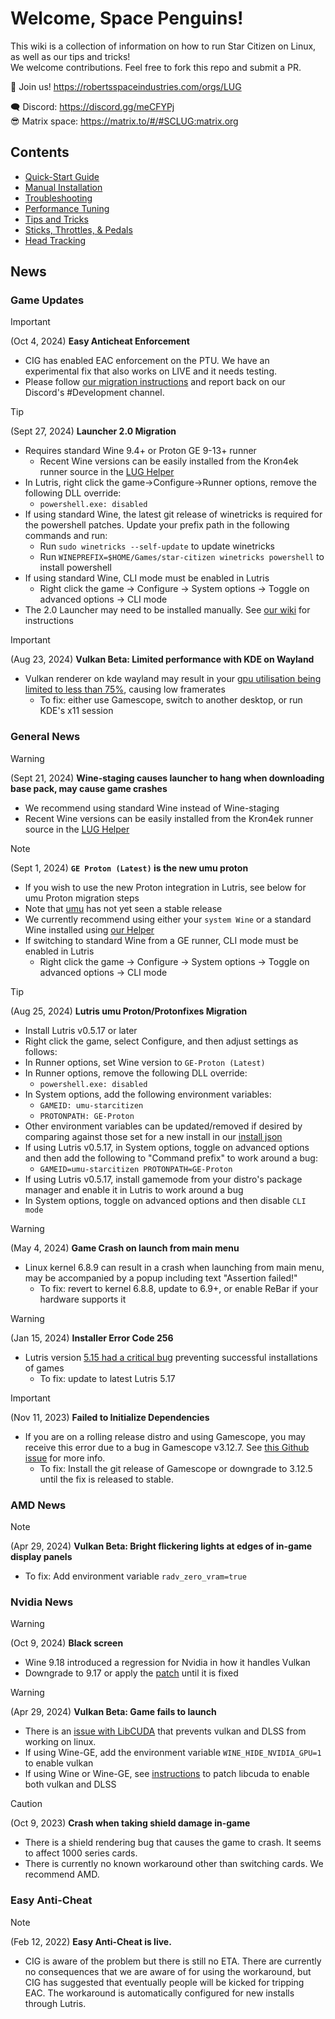 # Welcome, Space Penguins!

This wiki is a collection of information on how to run Star Citizen on Linux, as well as our tips and tricks!  
We welcome contributions. Feel free to fork this repo and submit a PR.  

🐧 Join us! https://robertsspaceindustries.com/orgs/LUG  

🗨 Discord: https://discord.gg/meCFYPj  
😎 Matrix space: https://matrix.to/#/#SCLUG:matrix.org  

## Contents
* [Quick-Start Guide](Quick-Start-Guide)
* [Manual Installation](Manual-Installation)
* [Troubleshooting](Troubleshooting)
* [Performance Tuning](Performance-Tuning)
* [Tips and Tricks](Tips-and-Tricks)
* [Sticks, Throttles, & Pedals](Sticks,-Throttles,-&-Pedals)
* [Head Tracking](Head-Tracking)

## News

### Game Updates
> [!important]
> (Oct 4, 2024) **Easy Anticheat Enforcement**
> 
> - CIG has enabled EAC enforcement on the PTU. We have an experimental fix that also works on LIVE and it needs testing.
> - Please follow [our migration instructions](Tips-and-Tricks#easy-anti-cheat) and report back on our Discord's #Development channel.

> [!tip]
> (Sept 27, 2024) **Launcher 2.0 Migration**
> - Requires standard Wine 9.4+ or Proton GE 9-13+ runner
>   - Recent Wine versions can be easily installed from the Kron4ek runner source in the [LUG Helper](https://github.com/starcitizen-lug/lug-helper)
> - In Lutris, right click the game->Configure->Runner options, remove the following DLL override:
>   - `powershell.exe: disabled`
> - If using standard Wine, the latest git release of winetricks is required for the powershell patches. Update your prefix path in the following commands and run:
>   - Run `sudo winetricks --self-update` to update winetricks
>   - Run `WINEPREFIX=$HOME/Games/star-citizen winetricks powershell` to install powershell
> - If using standard Wine, CLI mode must be enabled in Lutris
>   - Right click the game -> Configure -> System options -> Toggle on advanced options -> CLI mode
> - The 2.0 Launcher may need to be installed manually. See [our wiki](https://github.com/starcitizen-lug/knowledge-base/wiki/Troubleshooting#rsi-launcher-doesnt-auto-update) for instructions

> [!important]
> (Aug 23, 2024) **Vulkan Beta: Limited performance with KDE on Wayland**
> - Vulkan renderer on kde wayland may result in your [gpu utilisation being limited to less than 75%](https://bugs.kde.org/show_bug.cgi?id=492051), causing low framerates
>   - To fix: either use Gamescope, switch to another desktop, or run KDE's x11 session


### General News
> [!warning]
> (Sept 21, 2024) **Wine-staging causes launcher to hang when downloading base pack, may cause game crashes**
> - We recommend using standard Wine instead of Wine-staging
> - Recent Wine versions can be easily installed from the Kron4ek runner source in the [LUG Helper](https://github.com/starcitizen-lug/lug-helper)

> [!note]
> (Sept 1, 2024) **`GE Proton (Latest)` is the new umu proton**
> - If you wish to use the new Proton integration in Lutris, see below for umu Proton migration steps
> - Note that [umu](https://github.com/Open-Wine-Components/umu-launcher/releases) has not yet seen a stable release
> - We currently recommend using either your `system Wine` or a standard Wine installed using [our Helper](https://github.com/starcitizen-lug/lug-helper)
> - If switching to standard Wine from a GE runner, CLI mode must be enabled in Lutris
>   - Right click the game -> Configure -> System options -> Toggle on advanced options -> CLI mode

> [!tip]
> (Aug 25, 2024) **Lutris umu Proton/Protonfixes Migration**
> - Install Lutris v0.5.17 or later
> - Right click the game, select Configure, and then adjust settings as follows:
> - In Runner options, set Wine version to `GE-Proton (Latest)`
> - In Runner options, remove the following DLL override:
>   - `powershell.exe: disabled`
> - In System options, add the following environment variables:
>   - `GAMEID: umu-starcitizen`
>   - `PROTONPATH: GE-Proton`
> - Other environment variables can be updated/removed if desired by comparing against those set for a new install in our [install json](https://github.com/starcitizen-lug/lug-helper/blob/main/lib/lutris-starcitizen.json)
> - If using Lutris v0.5.17, in System options, toggle on advanced options and then add the following to "Command prefix" to work around a bug:
>   - `GAMEID=umu-starcitizen PROTONPATH=GE-Proton`
> - If using Lutris v0.5.17, install gamemode from your distro's package manager and enable it in Lutris to work around a bug
> - In System options, toggle on advanced options and then disable `CLI mode`

> [!warning]
> (May 4, 2024) **Game Crash on launch from main menu**
> - Linux kernel 6.8.9 can result in a crash when launching from main menu, may be accompanied by a popup including text "Assertion failed!"
>   - To fix: revert to kernel 6.8.8, update to 6.9+, or enable ReBar if your hardware supports it

> [!warning]
> (Jan 15, 2024) **Installer Error Code 256**
> - Lutris version [5.15 had a critical bug](https://github.com/lutris/lutris/releases/tag/v0.5.16)  preventing successful installations of games
>   - To fix: update to latest Lutris 5.17

> [!important]
> (Nov 11, 2023) **Failed to Initialize Dependencies**
> - If you are on a rolling release distro and using Gamescope, you may receive this error due to a bug in Gamescope v3.12.7. See [this Github issue](https://github.com/ValveSoftware/gamescope/issues/984) for more info.
>   - To fix: Install the git release of Gamescope or downgrade to 3.12.5 until the fix is released to stable.


### AMD News
> [!note]
> (Apr 29, 2024) **Vulkan Beta: Bright flickering lights at edges of in-game display panels**
> - To fix: Add environment variable `radv_zero_vram=true`


### Nvidia News
> [!warning]
> (Oct 9, 2024) **Black screen**
> - Wine 9.18 introduced a regression for Nvidia in how it handles Vulkan
> - Downgrade to 9.17 or apply the [patch](https://bugs.winehq.org/attachment.cgi?id=77218) until it is fixed

> [!warning]
> (Apr 29, 2024) **Vulkan Beta: Game fails to launch**
> - There is an [issue with LibCUDA](https://github.com/jp7677/dxvk-nvapi/issues/174#issuecomment-2227462795) that prevents vulkan and DLSS from working on linux.
> - If using Wine-GE, add the environment variable `WINE_HIDE_NVIDIA_GPU=1` to enable vulkan
> - If using Wine or Wine-GE, see [instructions](https://github.com/starcitizen-lug/knowledge-base/wiki/Troubleshooting#dlssdeep-learning-super-sampling--vulkan) to patch libcuda to enable both vulkan and DLSS

> [!caution]
> (Oct 9, 2023) **Crash when taking shield damage in-game**
> - There is a shield rendering bug that causes the game to crash. It seems to affect 1000 series cards.
> - There is currently no known workaround other than switching cards. We recommend AMD.


### Easy Anti-Cheat
> [!note]
> (Feb 12, 2022) **Easy Anti-Cheat is live.**
> - CIG is aware of the problem but there is still no ETA. There are currently no consequences that we are aware of for using the workaround, but CIG has suggested that eventually people will be kicked for tripping EAC. The workaround is automatically configured for new installs through Lutris.
